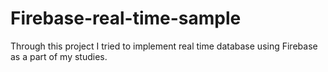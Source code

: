 # Firebase-real-time-sample
Through this project I tried to implement real time database using Firebase as a part of my studies.

